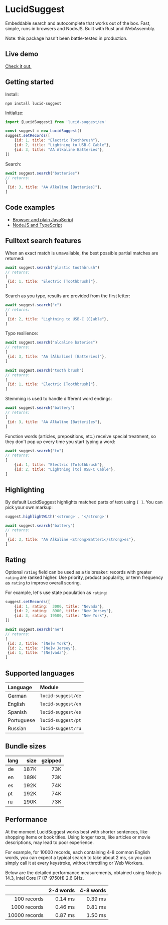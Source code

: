 # LucidSuggest

Embeddable search and autocomplete that works out of the box. Fast, simple, runs in browsers and NodeJS. Built with Rust and WebAssembly.

Note: this package hasn't been battle-tested in production.

## Live demo

[Check it out.](http://lucid-search.io.s3-website.eu-central-1.amazonaws.com/demo/index.html)

## Getting started

Install:
```shell
npm install lucid-suggest
```

Initialize:
```javascript
import {LucidSuggest} from 'lucid-suggest/en'

const suggest = new LucidSuggest()
suggest.setRecords([
    {id: 1, title: "Electric Toothbrush"},
    {id: 2, title: "Lightning to USB-C Cable"},
    {id: 3, title: "AA Alkaline Batteries"},
])
```

Search:
```javascript
await suggest.search("batteries")
// returns:
[
 {id: 3, title: "AA Alkaline [Batteries]"},
]
```

## Code examples

- [Browser and plain JavaScript](https://github.com/thaumant/lucid-suggest/tree/master/examples/browser-plain)
- [NodeJS and TypeScript](https://github.com/thaumant/lucid-suggest/tree/master/examples/node-ts)

## Fulltext search features

When an exact match is unavailable, the best possible partial matches are returned:
```javascript
await suggest.search("plastic toothbrush")
// returns:
[
 {id: 1, title: "Electric [Toothbrush]"},
]
```

Search as you type, results are provided from the first letter:
```javascript
await suggest.search("c")
// returns:
[
 {id: 2, title: "Lightning to USB-C [C]able"},
]
```

Typo resilience:
```javascript
await suggest.search("alcaline bateries")
// returns:
[
 {id: 3, title: "AA [Alkaline] [Batteries]"},
]
```

```javascript
await suggest.search("tooth brush")
// returns:
[
 {id: 1, title: "Electric [Toothbrush]"},
]
```

Stemming is used to handle different word endings:
```javascript
await suggest.search("battery")
// returns:
[
 {id: 3, title: "AA Alkaline [Batteri]es"},
]
```

Function words (articles, prepositions, etc.) receive special treatment, so they don't pop up every time you start typing a word:
```javascript
await suggest.search("to")
// returns:
[
    {id: 1, title: "Electric [To]othbrush"},
    {id: 2, title: "Lightning [to] USB-C Cable"},
]
```


## Highlighting

By default LucidSuggest highlights matched parts of text using `[ ]`. You can pick your own markup:
```javascript
suggest.highlightWith('<strong>', '</strong>')
```

```javascript
await suggest.search("battery")
// returns:
[
 {id: 3, title: "AA Alkaline <strong>Batteri</strong>es"},
]
```

## Rating

Optional `rating` field can be used as a tie breaker: records with greater `rating` are ranked higher. Use priority, product popularity, or term frequency as `rating` to improve overall scoring.

For example, let's use state population as `rating`:
```javascript
suggest.setRecords([
    {id: 1, rating:  3000, title: "Nevada"},
    {id: 2, rating:  8900, title: "New Jersey"},
    {id: 3, rating: 19500, title: "New York"},
])
```

```javascript
await suggest.search("ne")
// returns:
[
 {id: 3, title: "[Ne]w York"},
 {id: 2, title: "[Ne]w Jersey"},
 {id: 1, title: "[Ne]vada"},
]
```


## Supported languages

| Language   | Module             |
| :--------- | :----------------- |
| German     | `lucid-suggest/de` |
| English    | `lucid-suggest/en` |
| Spanish    | `lucid-suggest/es` |
| Portuguese | `lucid-suggest/pt` |
| Russian    | `lucid-suggest/ru` |


## Bundle sizes

| lang | size | gzipped |
| :--- | ---: | ------: |
| de   | 187K |     73K |
| en   | 189K |     73K |
| es   | 192K |     74K |
| pt   | 192K |     74K |
| ru   | 190K |     73K |


## Performance

At the moment LucidSuggest works best with shorter sentences, like shopping items or book titles. Using longer texts, like articles or movie descriptions, may lead to poor experience.

For example, for 10000 records, each containing 4-8 common English words, you can expect a typical search to take about 2 ms, so you can simply call it at every keystroke, without throttling or Web Workers.

Below are the detailed performance measurements, obtained using Node.js 14.3, Intel Core i7 (I7-9750H) 2.6 GHz.

|               | 2-4 words | 4-8 words |
| ------------: | --------: | --------: |
|   100 records |   0.14 ms |   0.39 ms |
|  1000 records |   0.46 ms |   0.81 ms |
| 10000 records |   0.87 ms |   1.50 ms |
